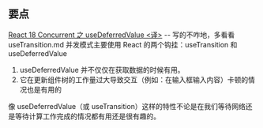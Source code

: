 ## 要点

[React 18 Concurrent 之 useDeferredValue <译>](https://zhuanlan.zhihu.com/p/425009300) -- 写的不咋地，多看看 useTransition.md
并发模式主要使用 React 的两个钩挂：useTransition 和 useDeferredValue

1. useDeferredValue 并不仅仅在获取数据的时候有用。
2. 它在更新组件树的工作量过大导致交互（例如：在输入框输入内容）卡顿的情况也是有用的

像 useDeferredValue（或 useTransition）这样的特性不论是在我们等待网络还是等待计算工作完成的情况都有用还是很有趣的。
